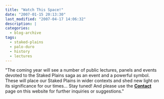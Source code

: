 ```yaml
---
title: "Watch This Space!"
date: "2007-01-15 20:13:30"
last_modified: "2007-04-17 14:06:32"
description: |
categories:
  - blog-archive
tags:
  - staked-plains
  - palo-duro
  - history
  - lectures    
---
```


"The coming year will see a number of public lectures, panels and events devoted to the Staked Plains saga as an event and a powerful symbol. These will place our Staked Plains in wider contexts and shed new light on its significance for our times... Stay tuned! And please use the [**Contact**](/contact/) page on this website for further inquiries or suggestions."
